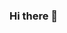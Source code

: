 ### Hi there 👋

<!--
**zahranilink/Zahranilink** is a ✨ _special_ ✨ repository because its `README.md` (this file) appears on your GitHub profile.

Here are some ideas to get you started:

- 🔭 I’m currently working on " Python "
- 🌱 I’m currently learning " Data Analysis "
- 👯 I’m looking to collaborate on " Projects "
- 🤔 I’m looking for help with "Data Analysis"
- 💬 Ask me about "Data Analysis"
- 📫 How to reach me: ."Zahranilink(at)gmail.com
- 😄 Pronouns: He/His
- ⚡ Fun fact: "Netflix is a huge fan of data analysis"
